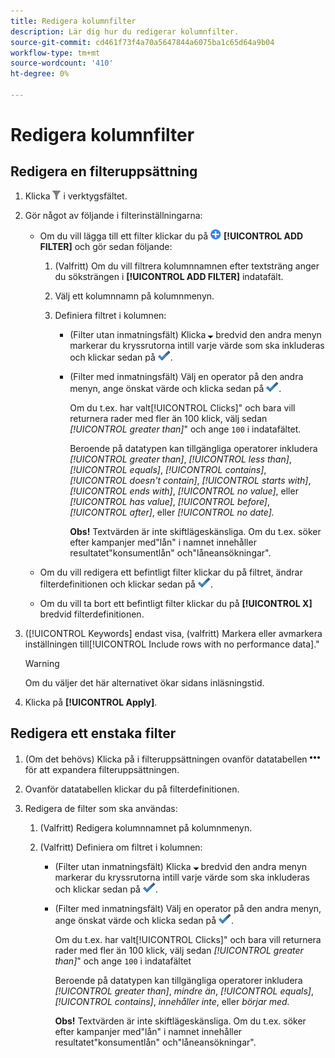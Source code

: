 ```yaml
---
title: Redigera kolumnfilter
description: Lär dig hur du redigerar kolumnfilter.
source-git-commit: cd461f73f4a70a5647844a6075ba1c65d64a9b04
workflow-type: tm+mt
source-wordcount: '410'
ht-degree: 0%

---
```


# Redigera kolumnfilter

## Redigera en filteruppsättning

1. Klicka ![Filter](/help/search-social-commerce/assets/filter.png "Filter") i verktygsfältet.

1. Gör något av följande i filterinställningarna:

   * Om du vill lägga till ett filter klickar du på ![Lägg till filter](/help/search-social-commerce/assets/add.png "Lägg till filter") **[!UICONTROL ADD FILTER]** och gör sedan följande:

      1. (Valfritt) Om du vill filtrera kolumnnamnen efter textsträng anger du söksträngen i **[!UICONTROL ADD FILTER]** indatafält.

      1. Välj ett kolumnnamn på kolumnmenyn.

      1. Definiera filtret i kolumnen:

         * (Filter utan inmatningsfält) Klicka ![Nedåtpil](/help/search-social-commerce/assets/arrow-down-expand.png "Nedåtpil") bredvid den andra menyn markerar du kryssrutorna intill varje värde som ska inkluderas och klickar sedan på ![Uppdatera filter](/help/search-social-commerce/assets/select.png "Uppdatera filter").

         * (Filter med inmatningsfält) Välj en operator på den andra menyn, ange önskat värde och klicka sedan på ![Uppdatera filter](/help/search-social-commerce/assets/select.png "Uppdatera filter").

            Om du t.ex. har valt[!UICONTROL Clicks]&quot; och bara vill returnera rader med fler än 100 klick, välj sedan *[!UICONTROL greater than]*&quot; och ange `100` i indatafältet.

            Beroende på datatypen kan tillgängliga operatorer inkludera *[!UICONTROL greater than]*, *[!UICONTROL less than]*, *[!UICONTROL equals]*, *[!UICONTROL contains]*, *[!UICONTROL doesn't contain]*, *[!UICONTROL starts with]*, *[!UICONTROL ends with]*, *[!UICONTROL no value]*, eller *[!UICONTROL has value]*, *[!UICONTROL before]*, *[!UICONTROL after]*, eller *[!UICONTROL no date].*

            **Obs!** Textvärden är inte skiftlägeskänsliga. Om du t.ex. söker efter kampanjer med&quot;lån&quot; i namnet innehåller resultatet&quot;konsumentlån&quot; och&quot;låneansökningar&quot;.
   * Om du vill redigera ett befintligt filter klickar du på filtret, ändrar filterdefinitionen och klickar sedan på ![Uppdatera filter](/help/search-social-commerce/assets/select.png "Uppdatera filter").

   * Om du vill ta bort ett befintligt filter klickar du på **[!UICONTROL X]** bredvid filterdefinitionen.


1. ([!UICONTROL Keywords] endast visa, (valfritt) Markera eller avmarkera inställningen till[!UICONTROL Include rows with no performance data].&quot;

   >[!WARNING]
   >
   >Om du väljer det här alternativet ökar sidans inläsningstid.

1. Klicka på **[!UICONTROL Apply]**.

## Redigera ett enstaka filter

1. (Om det behövs) Klicka på i filteruppsättningen ovanför datatabellen ![Mer](/help/search-social-commerce/assets/more-filters.png "Mer") för att expandera filteruppsättningen.

1. Ovanför datatabellen klickar du på filterdefinitionen.

1. Redigera de filter som ska användas:

   1. (Valfritt) Redigera kolumnnamnet på kolumnmenyn.

   1. (Valfritt) Definiera om filtret i kolumnen:

      * (Filter utan inmatningsfält) Klicka ![Nedåtpil](/help/search-social-commerce/assets/arrow-down-expand.png "Nedåtpil") bredvid den andra menyn markerar du kryssrutorna intill varje värde som ska inkluderas och klickar sedan på ![Uppdatera filter](/help/search-social-commerce/assets/select.png "Uppdatera filter").

      * (Filter med inmatningsfält) Välj en operator på den andra menyn, ange önskat värde och klicka sedan på ![Uppdatera filter](/help/search-social-commerce/assets/select.png "Uppdatera filter").

         Om du t.ex. har valt[!UICONTROL Clicks]&quot; och bara vill returnera rader med fler än 100 klick, välj sedan *[!UICONTROL greater than]*&quot; och ange `100` i indatafältet

         Beroende på datatypen kan tillgängliga operatorer inkludera *[!UICONTROL greater than]*, *mindre än*, *[!UICONTROL equals]*, *[!UICONTROL contains]*, *innehåller inte*, eller *börjar med.*

         **Obs!** Textvärden är inte skiftlägeskänsliga. Om du t.ex. söker efter kampanjer med&quot;lån&quot; i namnet innehåller resultatet&quot;konsumentlån&quot; och&quot;låneansökningar&quot;.
